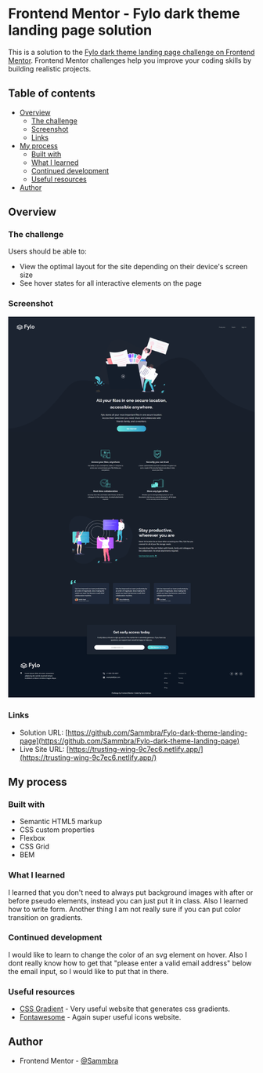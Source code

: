 # Frontend Mentor - Fylo dark theme landing page solution

This is a solution to the [Fylo dark theme landing page challenge on Frontend Mentor](https://www.frontendmentor.io/challenges/fylo-dark-theme-landing-page-5ca5f2d21e82137ec91a50fd). Frontend Mentor challenges help you improve your coding skills by building realistic projects. 

## Table of contents

- [Overview](#overview)
  - [The challenge](#the-challenge)
  - [Screenshot](#screenshot)
  - [Links](#links)
- [My process](#my-process)
  - [Built with](#built-with)
  - [What I learned](#what-i-learned)
  - [Continued development](#continued-development)
  - [Useful resources](#useful-resources)
- [Author](#author)


## Overview

### The challenge

Users should be able to:

- View the optimal layout for the site depending on their device's screen size
- See hover states for all interactive elements on the page

### Screenshot

![](design/Screenshot.png)


### Links

- Solution URL: [https://github.com/Sammbra/Fylo-dark-theme-landing-page](https://github.com/Sammbra/Fylo-dark-theme-landing-page)
- Live Site URL: [https://trusting-wing-9c7ec6.netlify.app/](https://trusting-wing-9c7ec6.netlify.app/)

## My process

### Built with

- Semantic HTML5 markup
- CSS custom properties
- Flexbox
- CSS Grid
- BEM

### What I learned

I learned that you don't need to always put background images with after or before pseudo elements, instead you can just put it in class. Also I learned how to write form. Another thing I am not really sure if you can put color transition on gradients.


### Continued development

I would like to learn to change the color of an svg element on hover. Also I dont really know how to get that "please enter a valid email address" below the email input, so I would like to put that in there. 


### Useful resources

- [CSS Gradient](https://cssgradient.io/) - Very useful website that generates css gradients.
- [Fontawesome](https://fontawesome.com/v5.15/icons?d=gallery&p=2) - Again super useful icons website.


## Author

- Frontend Mentor - [@Sammbra](https://www.frontendmentor.io/profile/Sammbra)

